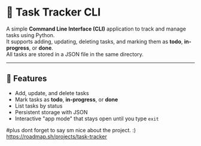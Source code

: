 # 📝 Task Tracker CLI

A simple **Command Line Interface (CLI)** application to track and manage tasks using Python.  
It supports adding, updating, deleting tasks, and marking them as **todo**, **in-progress**, or **done**.  
All tasks are stored in a JSON file in the same directory.

---

## 🚀 Features
- Add, update, and delete tasks
- Mark tasks as **todo**, **in-progress**, or **done**
- List tasks by status
- Persistent storage with JSON
- Interactive "app mode" that stays open until you type `exit`


#plus dont forget to say sm nice about the project. :)
https://roadmap.sh/projects/task-tracker
